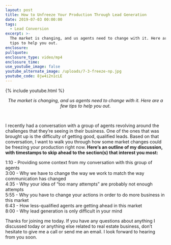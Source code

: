 ```yaml
---
layout: post
title: How to Unfreeze Your Production Through Lead Generation
date: 2019-07-03 00:00:00
tags:
  - Lead Conversion
excerpt: >-
  The market is changing, and us agents need to change with it. Here are a few
  tips to help you out.
enclosure:
pullquote:
enclosure_type: video/mp4
enclosure_time:
use_youtube_image: false
youtube_alternate_image: /uploads/7-3-freeze-np.jpg
youtube_code: 8jw4i2n1cLE
---
```


{% include youtube.html %}

<center><em>The market is changing, and us agents need to change with it. Here are a few tips to help you out.</em></center>

&nbsp;

I recently had a conversation with a group of agents revolving around the challenges that they’re seeing in their business. One of the ones that was brought up is the difficulty of getting good, qualified leads. Based on that conversation, I want to walk you through how some market changes could be freezing your production right now. **Here’s an outline of my discussion, with timestamps to skip ahead to the section(s) that interest you most:**

1:10 - Providing some context from my conversation with this group of agents<br>3:00 - Why we have to change the way we work to match the way communication has changed<br>4:35 - Why your idea of “too many attempts” are probably not enough attempts<br>5:55 - Why you have to change your actions in order to do more business in this market<br>6:43 - How less-qualified agents are getting ahead in this market<br>8:00 - Why lead generation is only difficult in your mind

Thanks for joining me today. If you have any questions about anything I discussed today or anything else related to real estate business, don’t hesitate to give me a call or send me an email. I look forward to hearing from you soon.